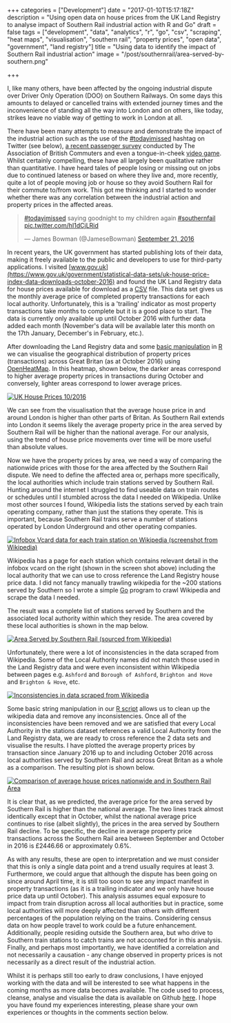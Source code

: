 +++
categories = ["Development"]
date = "2017-01-10T15:17:18Z"
description = "Using open data on house prices from the UK Land Registry to analyse impact of Southern Rail industrial action with R and Go"
draft = false
tags = ["development", "data", "analytics", "r", "go", "csv", "scraping", "heat maps", "visualisation", "southern rail", "property prices", "open data", "government", "land registry"]
title = "Using data to identify the impact of Southern Rail industrial action"
image = "/post/southernrail/area-served-by-southern.png"

+++

I, like many others, have been affected by the ongoing industrial dispute over Driver Only Operation (DOO) on Southern Railways.  On some days this amounts to delayed or cancelled trains with extended journey times and the inconvenience of standing all the way into London and on others, like today, strikes leave no viable way of getting to work in London at all.

There have been many attempts to measure and demonstrate the impact of the industrial action such as the use of the [#todayimissed](https://twitter.com/hashtag/todayimissed) hashtag on Twitter (see below), [a recent passenger survey](http://www.huffingtonpost.co.uk/entry/southern-rail-strike-survey_uk_58691a0ee4b0f24da6e921bb) conducted by The Association of British Commuters and even a tongue-in-cheek [video game](http://www.bbc.co.uk/news/uk-england-36825721).  Whilst certainly compelling, these have all largely been qualitative rather than quantitative.  I have heard tales of people losing or missing out on jobs due to continued lateness or based on where they live and, more recently, quite a lot of people moving job or house so they avoid Southern Rail for their commute to/from work.  This got me thinking and I started to wonder whether there was any correlation between the industrial action and property prices in the affected areas.

<blockquote class="twitter-tweet" data-lang="en"><p lang="en" dir="ltr"><a href="https://twitter.com/hashtag/todayimissed?src=hash">#todayimissed</a> saying goodnight to my children again <a href="https://twitter.com/hashtag/southernfail?src=hash">#southernfail</a> <a href="https://t.co/hI1dCjLRid">pic.twitter.com/hI1dCjLRid</a></p>&mdash; James Bowman (@JameseBowman) <a href="https://twitter.com/JameseBowman/status/778504806264672256">September 21, 2016</a></blockquote>
<script async src="//platform.twitter.com/widgets.js" charset="utf-8"></script>  

In recent years, the UK government has started publishing lots of their data, making it freely available to the public and developers to use for third-party applications.  I visited [www.gov.uk](https://www.gov.uk/government/statistical-data-sets/uk-house-price-index-data-downloads-october-2016) and found the UK Land Registry data for house prices available for download as a [CSV](https://en.wikipedia.org/wiki/Comma-separated_values) file.  This data set gives us the monthly average price of completed property transactions for each local authority.  Unfortunately, this is a 'trailing' indicator as most property transactions take months to complete but it is a good place to start.  The data is currently only available up until October 2016 with further data added each month (November's data will be available later this month on the 17th January, December's in February, etc.).  

After downloading the Land Registry data and some [basic manipulation][code] in [R](https://www.r-project.org/about.html) we can visualise the geographical distribution of property prices (transactions) across Great Britan (as at October 2016) using [OpenHeatMap](http://www.openheatmap.com/).  In this heatmap, shown below, the darker areas correspond to higher average property prices in transactions during October and conversely, lighter areas correspond to lower average prices.

<a href="/post/southernrail/uk-house-prices-10-2016.png">
	<img src="/post/southernrail/uk-house-prices-10-2016.png"" alt="UK House Prices 10/2016" class="pure-img">
</a>

We can see from the visualisation that the average house price in and around London is higher than other parts of Britan.  As Southern Rail extends into London it seems likely the average property price in the area served by Southern Rail will be higher than the national average.  For our analysis, using the trend of house price movements over time will be more useful than absolute values.

Now we have the property prices by area, we need a way of comparing the nationwide prices with those for the area affected by the Southern Rail dispute.  We need to define the affected area or, perhaps more specifically, the local authorities which include train stations served by Southern Rail.  Hunting around the internet I struggled to find useable data on train routes or schedules until I stumbled across the data I needed on Wikipedia.  Unlike most other sources I found, Wikipedia lists the stations served by each train operating company, rather than just the stations they operate.  This is important, because Southern Rail trains serve a number of stations operated by London Underground and other operating companies.

<a href="/post/southernrail/wikipedia-screen-shot.png">
	<img src="/post/southernrail/wikipedia-screen-shot.png"" alt="Infobox Vcard data for each train station on Wikipedia (screenshot from Wikipedia)" class="pure-img">
</a>

Wikipedia has a page for each station which contains relevant detail in the infobox vcard on the right (shown in the screen shot above) including the local authority that we can use to cross reference the Land Registry house price data.  I did not fancy manually trawling wikipedia for the ~200 stations served by Southern so I wrote a simple [Go](https://golang.org/) program to crawl Wikipedia and scrape the data I needed.  

The result was a complete list of stations served by Southern and the associated local authority within which they reside.  The area covered by these local authorities is shown in the map below.

<a href="/post/southernrail/area-served-by-southern.png">
	<img src="/post/southernrail/area-served-by-southern.png"" alt="Area Served by Southern Rail (sourced from Wikipedia)" class="pure-img">
</a>

Unfortunately, there were a lot of inconsistencies in the data scraped from Wikipedia.  Some of the Local Authority names did not match those used in the Land Registry data and were even inconsistent within Wikipedia between pages e.g. `Ashford` and `Borough of Ashford`, `Brighton and Hove` and `Brighton & Hove`, etc.

<a href="/post/southernrail/data-inconsistencies.png">
	<img src="/post/southernrail/data-inconsistencies.png"" alt="Inconsistencies in data scraped from Wikipedia" class="pure-img">
</a>

Some basic string manipulation in our [R script][code] allows us to clean up the wikipedia data and remove any inconsistencies.  Once all of the inconsistencies have been removed and we are satisfied that every Local Authority in the stations dataset references a valid Local Authority from the Land Registry data, we are ready to cross reference the 2 data sets and visualise the results.  I have plotted the average property prices by transaction since January 2016 up to and including October 2016 across local authorities served by Southern Rail and across Great Britan as a whole as a comparison.  The resulting plot is shown below.

<a href="/post/southernrail/prices.png">
	<img src="/post/southernrail/prices.png"" alt="Comparison of average house prices nationwide and in Southern Rail Area" class="pure-img">
</a>

It is clear that, as we predicted, the average price for the area served by Southern Rail is higher than the national average.  The two lines track almost identically except that in October, whilst the national average price continues to rise (albeit slightly), the prices in the area served by Southern Rail decline.  To be specific, the decline in average property price transactions across the Southern Rail area between September and October in 2016 is £2446.66 or approximately 0.6%.

As with any results, these are open to interpretation and we must consider that this is only a single data point and a trend usually requires at least 3.  Furthermore, we could argue that although the dispute has been going on since around April time, it is still too soon to see any impact manifest in property transactions (as it is a trailing indicator and we only have house price data up until October).  This analysis assumes equal exposure to impact from train disruption across all local authorities but in practice, some local authorities will more deeply affected than others with different percentages of the population relying on the trains.  Considering census data on how people travel to work could be a future enhancement.  Additionally, people residing outside the Southern area, but who drive to Southern train stations to catch trains are not accounted for in this analysis.  Finally, and perhaps most importantly, we have identified a correlation and not necessarily a causation - any change observed in property prices is not necessarily as a direct result of the industrial action.

Whilst it is perhaps still too early to draw conclusions, I have enjoyed working with the data and will be interested to see what happens in the coming months as more data becomes available.  The code used to process, cleanse, analyse and visualise the data is available on Github [here][code].  I hope you have found my experiences interesting, please share your own experiences or thoughts in the comments section below.

[code]: https://github.com/james-bowman/southerntrains
